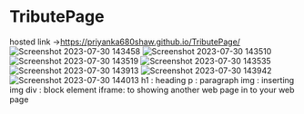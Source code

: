 # TributePage
hosted link ->https://priyanka680shaw.github.io/TributePage/
![Screenshot 2023-07-30 143458](https://github.com/priyanka680shaw/TributePage/assets/96192066/be00ff8e-1fa4-43c4-bcb7-8d0214d9332e)
![Screenshot 2023-07-30 143510](https://github.com/priyanka680shaw/TributePage/assets/96192066/953d07ac-2ddf-417d-bd88-f1cd64a765fa)
![Screenshot 2023-07-30 143519](https://github.com/priyanka680shaw/TributePage/assets/96192066/8e4984dd-1bc3-4452-a6dd-f6862d41b109)
![Screenshot 2023-07-30 143535](https://github.com/priyanka680shaw/TributePage/assets/96192066/a372754c-6432-4cd8-b910-c248a0ece3ce)
![Screenshot 2023-07-30 143913](https://github.com/priyanka680shaw/TributePage/assets/96192066/dec92422-9946-469a-843e-3f1f68f8dfa4)
![Screenshot 2023-07-30 143942](https://github.com/priyanka680shaw/TributePage/assets/96192066/c428a05c-fc11-48fa-b94d-8e06f74cd9ca)
![Screenshot 2023-07-30 144013](https://github.com/priyanka680shaw/TributePage/assets/96192066/1e999658-7dc2-4634-afcb-de4088a31f01)
h1 : heading
p : paragraph
img : inserting img
div : block element
iframe: to showing another web page in to your web page
